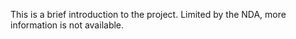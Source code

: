 This is a brief introduction to the project. Limited by the NDA, more information is not available.
